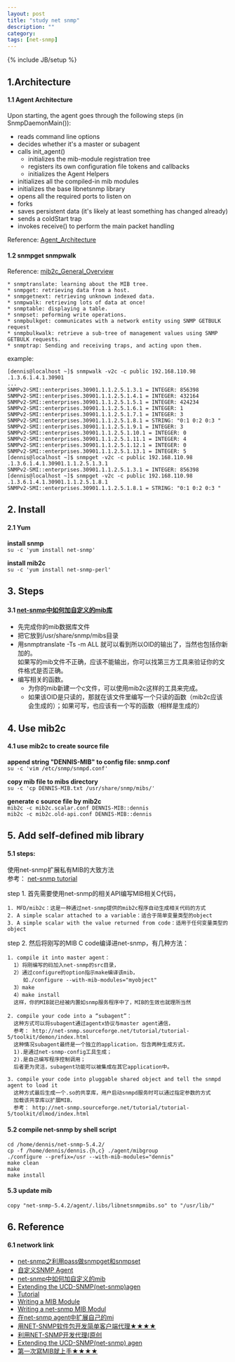 ```yaml
---
layout: post
title: "study net snmp"
description: ""
category: 
tags: [net-snmp]
---
```

{% include JB/setup %}
## 1.Architecture
#### 1.1 Agent Architecture
Upon starting, the agent goes through the following steps (in SnmpDaemonMain()):

* reads command line options
* decides whether it's a master or subagent
* calls init_agent()
  + initializes the mib-module registration tree
  + registers its own configuration file tokens and callbacks
  + initializes the Agent Helpers 
* initializes all the compiled-in mib modules
* initializes the base libnetsnmp library
* opens all the required ports to listen on
* forks
* saves persistent data (it's likely at least something has changed already)
* sends a coldStart trap
* invokes receive() to perform the main packet handling 

Reference: [Agent_Architecture](http://www.net-snmp.org/wiki/index.php/Agent_Architecture)

####  1.2 snmpget snmpwalk
Reference: [mib2c_General_Overview](http://www.net-snmp.org/wiki/index.php/TUT:mib2c_General_Overview)

	* snmptranslate: learning about the MIB tree.
	* snmpget: retrieving data from a host.
	* snmpgetnext: retrieving unknown indexed data.
	* snmpwalk: retrieving lots of data at once!
	* snmptable: displaying a table.
	* snmpset: peforming write operations.
	* snmpbulkget: communicates with a network entity using SNMP GETBULK request
	* snmpbulkwalk: retrieve a sub-tree of management values using SNMP GETBULK requests.
	* snmptrap: Sending and receiving traps, and acting upon them.

example: 

	[dennis@localhost ~]$ snmpwalk -v2c -c public 192.168.110.98 .1.3.6.1.4.1.30901
	...
	SNMPv2-SMI::enterprises.30901.1.1.2.5.1.3.1 = INTEGER: 856398
	SNMPv2-SMI::enterprises.30901.1.1.2.5.1.4.1 = INTEGER: 432164
	SNMPv2-SMI::enterprises.30901.1.1.2.5.1.5.1 = INTEGER: 424234
	SNMPv2-SMI::enterprises.30901.1.1.2.5.1.6.1 = INTEGER: 1
	SNMPv2-SMI::enterprises.30901.1.1.2.5.1.7.1 = INTEGER: 3
	SNMPv2-SMI::enterprises.30901.1.1.2.5.1.8.1 = STRING: "0:1 0:2 0:3 "
	SNMPv2-SMI::enterprises.30901.1.1.2.5.1.9.1 = INTEGER: 3
	SNMPv2-SMI::enterprises.30901.1.1.2.5.1.10.1 = INTEGER: 0
	SNMPv2-SMI::enterprises.30901.1.1.2.5.1.11.1 = INTEGER: 4
	SNMPv2-SMI::enterprises.30901.1.1.2.5.1.12.1 = INTEGER: 0
	SNMPv2-SMI::enterprises.30901.1.1.2.5.1.13.1 = INTEGER: 5
	[dennis@localhost ~]$ snmpget -v2c -c public 192.168.110.98 .1.3.6.1.4.1.30901.1.1.2.5.1.3.1
	SNMPv2-SMI::enterprises.30901.1.1.2.5.1.3.1 = INTEGER: 856398
	[dennis@localhost ~]$ snmpget -v2c -c public 192.168.110.98 .1.3.6.1.4.1.30901.1.1.2.5.1.8.1
	SNMPv2-SMI::enterprises.30901.1.1.2.5.1.8.1 = STRING: "0:1 0:2 0:3 "

## 2. Install
####  2.1 Yum 
__install snmp__  
`su -c 'yum install net-snmp'`

__install mib2c__  
`su -c 'yum install net-snmp-perl'`

## 3. Steps
####  3.1 [net-snmp中如何加自定义的mib库](http://bbs.csdn.net/topics/300080590)
* 先完成你的mib数据库文件
* 把它放到/usr/share/snmp/mibs目录
* 用snmptranslate -Ts -m ALL 就可以看到所以OID的输出了，当然也包括你新加的。  
  如果写的mib文件不正确，应该不能输出，你可以找第三方工具来验证你的文件格式是否正确。
* 编写相关的函数。
  + 为你的mib新建一个c文件，可以使用mib2c这样的工具来完成。
  + 如果该OID是只读的，那就在该文件里编写一个只读的函数（mib2c应该会生成的）；如果可写，也应该有一个写的函数（相样是生成的）

## 4. Use mib2c
####  4.1 use mib2c to create source file
__append string "DENNIS-MIB" to config file: snmp.conf__   
`su -c 'vim /etc/snmp/snmpd.conf'`  

__copy mib file to mibs directory__  
`su -c 'cp DENNIS-MIB.txt /usr/share/snmp/mibs/'`  

__generate c source file by mib2c__  
`mib2c -c mib2c.scalar.conf DENNIS-MIB::dennis`  
`mib2c -c mib2c.old-api.conf DENNIS-MIB::dennis`  

## 5. Add self-defined mib library
####  5.1 steps:
使用net-snmp扩展私有MIB的大致方法  
参考： [net-snmp tutorial](http://net-snmp.sourceforge.net/tutorial/tutorial-5/toolkit/mib_module/index.html)

step 1. 首先需要使用net-snmp的相关API编写MIB相关C代码，

	1. MFD/mib2c：这是一种通过net-snmp提供的mib2c程序自动生成相关代码的方式
	2. A simple scalar attached to a variable：适合于简单变量类型的object
	3. A simple scalar with the value returned from code：适用于任何变量类型的object

step 2. 然后将刚写的MIB C code编译进net-snmp，有几种方法：

	1. compile it into master agent：
	  1）将刚编写的码加入net-snmp的src目录，
	  2）通过configure的option指示make编译该mib，
	     如./configure --with-mib-modules="myobject" 
	  3）make
	  4）make install
      这样，你的MIB就已经被内置如snmp服务程序中了，MIB的生效也就理所当然

	2. compile your code into a “subagent”：
	  这种方式可以将subagent通过agentx协议与master agent通信，
	  参考： http://net-snmp.sourceforge.net/tutorial/tutorial-5/toolkit/demon/index.html
	  这种情况subagent最终是一个独立的application，包含两种生成方式，
	  1).是通过net-snmp-config工具生成；
	  2).是自己编写程序控制调用；
	  后者更为灵活，subagent功能可以被集成在其它application中。

	3. compile your code into pluggable shared object and tell the snmpd agent to load it
      这种方式最后生成一个.so的共享库，用户启动snmpd服务时可以通过指定参数的方式
	  加载该共享库以扩展MIB，
      参考： http://net-snmp.sourceforge.net/tutorial/tutorial-5/toolkit/dlmod/index.html 

####  5.2 compile net-snmp by shell script
	cd /home/dennis/net-snmp-5.4.2/
	cp -f /home/dennis/dennis.{h,c} ./agent/mibgroup
	./configure --prefix=/usr --with-mib-modules="dennis"
	make clean
	make
	make install
 
####  5.3 update mib
	copy "net-snmp-5.4.2/agent/.libs/libnetsnmpmibs.so" to "/usr/lib/"

## 6. Reference
####  6.1 network link
* [net-snmp之利用pass做snmpget和snmpset](http://imxie.net/2011/07/use_pass_for_snmp_get_and_set.htm)
* [自定义SNMP Agent](http://www.linuxfly.org/post/556/)
* [net-snmp中如何加自定义的mib](http://bbs.csdn.net/topics/300080590)
* [Extending the UCD-SNMP(net-snmp)agen](http://blog.csdn.net/linyt/article/details/2842244)
* [Tutorial](http://www.net-snmp.org/wiki/index.php/Tutorials)
* [Writing a MIB Module](http://www.net-snmp.org/wiki/index.php/TUT:Writing_a_MIB_Module)
* [Writing a net-snmp MIB Modul](http://net-snmp.sourceforge.net/tutorial/tutorial-5/toolkit/mib_module/index.html)
* [在net-snmp agent中扩展自己的mi](http://blog.csdn.net/bearfig/article/details/2080421)
* [用NET-SNMP软件包开发简单客户端代理★★★★](http://bibu.bokee.com/inc/net_snmp_doc.htm)
* [利用NET-SNMP开发代理(原创](http://bibu.bokee.com/inc/net_snmp_doc.htm#_Toc116812027)
* [Extending the UCD-SNMP(net-snmp) agen](http://blog.csdn.net/linyt/article/details/2842244)
* [第一次寫MIB就上手★★★★](http://www.tonylin.idv.tw/dokuwiki/doku.php/snmp:snmp:mibhelloworld)

